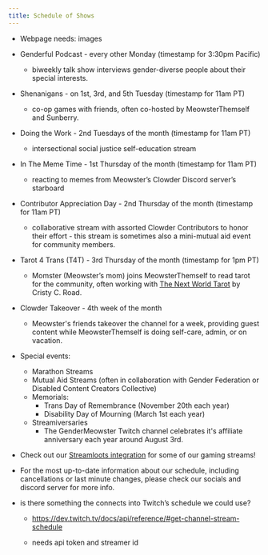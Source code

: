 ```yaml
---
title: Schedule of Shows
---
```


- Webpage needs: images
- Genderful Podcast - every other Monday (timestamp for 3:30pm Pacific)
  - biweekly talk show interviews gender-diverse people about their special interests.
- Shenanigans - on 1st, 3rd, and 5th Tuesday (timestamp for 11am PT)
  - co-op games with friends, often co-hosted by MeowsterThemself and Sunberry.
- Doing the Work - 2nd Tuesdays of the month (timestamp for 11am PT)
  - intersectional social justice self-education stream
- In The Meme Time - 1st Thursday of the month (timestamp for 11am PT)
  - reacting to memes from Meowster’s Clowder Discord server’s starboard
- Contributor Appreciation Day - 2nd Thursday of the month (timestamp for 11am PT)
  - collaborative stream with assorted Clowder Contributors to honor their effort - this stream is sometimes also a mini-mutual aid event for community members.
- Tarot 4 Trans (T4T) - 3rd Thursday of the month (timestamp for 1pm PT)
  - Momster (Meowster’s mom) joins MeowsterThemself to read tarot for the community, often working with [The Next World Tarot](https://www.silversprocket.net/next-world-tarot/) by Cristy C. Road.
- Clowder Takeover - 4th week of the month
  - Meowster's friends takeover the channel for a week, providing guest content while MeowsterThemself is doing self-care, admin, or on vacation.
- Special events: 
  - Marathon Streams
  - Mutual Aid Streams (often in collaboration with Gender Federation or Disabled Content Creators Collective)
  - Memorials: 
    - Trans Day of Remembrance (November 20th each year)
    - Disability Day of Mourning (March 1st each year)
  - Streamiversaries
    - The GenderMeowster Twitch channel celebrates it's affiliate anniversary each year around August 3rd.
- Check out our [Streamloots integration](https://www.streamloots.com/gendermeowster) for some of our gaming streams!
- For the most up-to-date information about our schedule, including cancellations or last minute changes, please check our socials and discord server for more info.
- is there something the connects into Twitch’s schedule we could use?

  - https://dev.twitch.tv/docs/api/reference/#get-channel-stream-schedule

  - needs api token and streamer id

